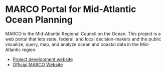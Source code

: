 # MARCO Portal for Mid-Atlantic Ocean Planning

MARCO is the Mid-Atlantic Regional Council on the Ocean.  This project is a web portal that lets state, federal, and local decision-makers and the public visualize, query, map, and analyze ocean and coastal data in the Mid-Atlantic region.

* [Project development website](http://ecotrust.github.com/marco-portal/)
* [Official MARCO Website](http://www.midatlanticocean.org/index.htm)
